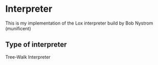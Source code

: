 # Interpreter
This is my implementation of the Lox interpreter build by Bob Nystrom (munificent)

## Type of interpreter
Tree-Walk Interpreter
